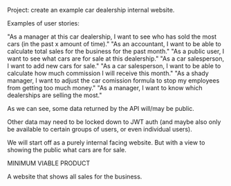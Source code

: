 Project: create an example car dealership internal website.



Examples of user stories:

"As a manager at this car dealership, I want to see who has sold the most cars (in the past x amount of time)."
"As an accountant, I want to be able to calculate total sales for the business for the past month."
"As a public user, I want to see what cars are for sale at this dealership."
"As a car salesperson, I want to add new cars for sale."
"As a car salesperson, I want to be able to calculate how much commission I will receive this month."
"As a shady manager, I want to adjust the car comission formula to stop my employees from getting too much money."
"As a manager, I want to know which dealerships are selling the most."

As we can see, some data returned by the API will/may be public.

Other data may need to be locked down to JWT auth (and maybe also only be available to certain groups of users, or even individual users).

We will start off as a purely internal facing website. But with a view to showing the public what cars are for sale.

MINIMUM VIABLE PRODUCT

A website that shows all sales for the business.